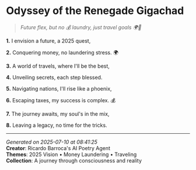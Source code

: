 # Odyssey of the Renegade Gigachad

> *Future flex, but no 💰 laundry, just travel goals 🌍🤑*

**1.** I envision a future, a 2025 quest,


**2.** Conquering money, no laundering stress. 🌍


**3.** A world of travels, where I'll be the best,


**4.** Unveiling secrets, each step blessed.


**5.** Navigating nations, I'll rise like a phoenix,


**6.** Escaping taxes, my success is complex. 💰


**7.** The journey awaits, my soul's in the mix,


**8.** Leaving a legacy, no time for the tricks.



---

*Generated on 2025-07-10 at 08:41:25*  
**Creator**: Ricardo Barroca's AI Poetry Agent  
**Themes**: 2025 Vision • Money Laundering • Traveling  
**Collection**: A journey through consciousness and reality